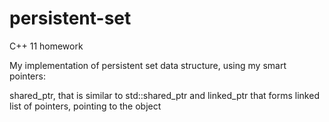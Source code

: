 # persistent-set
C++ 11 homework

My implementation of persistent set data structure, using my smart pointers:

shared_ptr, that is similar to std::shared_ptr and linked_ptr that forms linked list of pointers, pointing to the object
